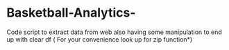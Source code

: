 # Basketball-Analytics-
Code script to extract data from web also having some manipulation to end up with clear df ( For your convenience look up for zip function*)
